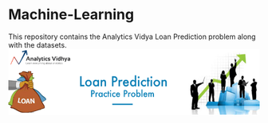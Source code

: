 # Machine-Learning
This repository contains the Analytics Vidya Loan Prediction problem along with the datasets.
![GitHub Logo](/LoanPrediction.png)
